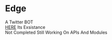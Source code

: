 # Edge
A Twitter BOT <br/>
<a href="twitter.com/rzier_bot">HERE</a> Its Exsistance <br/>
Not Completed Still Working On APIs And Modules
